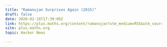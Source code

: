 ```yaml
---
title: "Ramanujan Surprises Again (2015)"
draft: false
date: 2020-02-16T17:39:09Z
link: https://plus.maths.org/content/ramanujan?utm_medium=RSS&utm_source=hune
site: plus.maths.org
topic: Hacker News  

---
```

